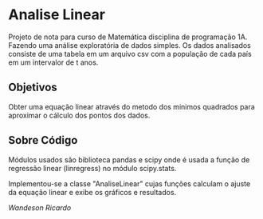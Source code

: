 # Analise Linear

Projeto de nota para curso de Matemática disciplina de programação 1A. Fazendo uma análise exploratória de dados simples.
Os dados analisados consiste de uma tabela em um arquivo csv com a população de cada país em um intervalor de t anos.

## Objetivos

Obter uma equação linear através do metodo dos minimos quadrados para aproximar o cálculo
dos pontos dos dados.

## Sobre Código

Módulos usados são biblioteca pandas e scipy onde é usada a função de regressão linear (linregress)
no módulo scipy.stats.

Implementou-se a classe "AnaliseLinear" cujas funções calculam o ajuste da equação linear e exibe os gráficos e 
resultados.

_Wandeson Ricardo_
